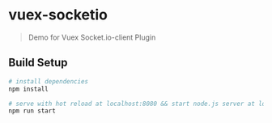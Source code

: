 # vuex-socketio

> Demo for Vuex Socket.io-client Plugin

## Build Setup

``` bash
# install dependencies
npm install

# serve with hot reload at localhost:8080 && start node.js server at localhost:3001
npm run start

